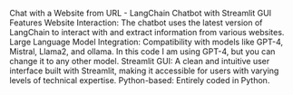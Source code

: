 Chat with a Website from URL - LangChain Chatbot with Streamlit GUI
Features
Website Interaction: The chatbot uses the latest version of LangChain to interact with and extract information from various websites.
Large Language Model Integration: Compatibility with models like GPT-4, Mistral, Llama2, and ollama. In this code I am using GPT-4, but you can change it to any other model.
Streamlit GUI: A clean and intuitive user interface built with Streamlit, making it accessible for users with varying levels of technical expertise.
Python-based: Entirely coded in Python.
